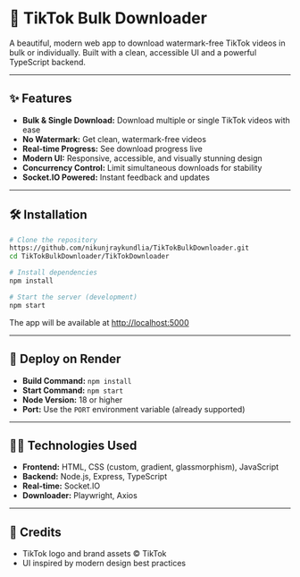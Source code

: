 # 🚀 TikTok Bulk Downloader

A beautiful, modern web app to download watermark-free TikTok videos in bulk or individually. Built with a clean, accessible UI and a powerful TypeScript backend.

---

## ✨ Features

- **Bulk & Single Download:** Download multiple or single TikTok videos with ease
- **No Watermark:** Get clean, watermark-free videos
- **Real-time Progress:** See download progress live
- **Modern UI:** Responsive, accessible, and visually stunning design
- **Concurrency Control:** Limit simultaneous downloads for stability
- **Socket.IO Powered:** Instant feedback and updates

---

## 🛠️ Installation

```bash
# Clone the repository
https://github.com/nikunjraykundlia/TikTokBulkDownloader.git
cd TikTokBulkDownloader/TikTokDownloader

# Install dependencies
npm install

# Start the server (development)
npm start
```

The app will be available at [http://localhost:5000](http://localhost:5000)

---

## 🚀 Deploy on Render

- **Build Command:** `npm install`
- **Start Command:** `npm start`
- **Node Version:** 18 or higher
- **Port:** Use the `PORT` environment variable (already supported)

---

## 🧑‍💻 Technologies Used

- **Frontend:** HTML, CSS (custom, gradient, glassmorphism), JavaScript
- **Backend:** Node.js, Express, TypeScript
- **Real-time:** Socket.IO
- **Downloader:** Playwright, Axios

---

## 🙏 Credits

- TikTok logo and brand assets © TikTok
- UI inspired by modern design best practices
